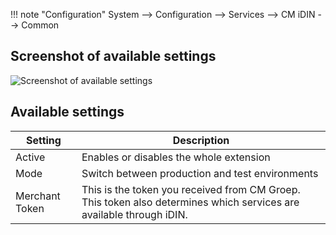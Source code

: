 !!! note "Configuration"
    System --> Configuration --> Services --> CM iDIN --> Common
 
## Screenshot of available settings
  
![Screenshot of available settings](/images/configuration/common.png)

## Available settings
 
Setting | Description
---------- | ------------
Active | Enables or disables the whole extension
Mode | Switch between production and test environments
Merchant Token | This is the token you received from CM Groep. This token also determines which services are available through iDIN.